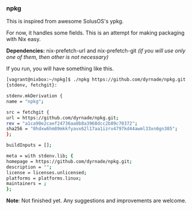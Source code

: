### npkg ###

This is inspired from awesome SolusOS's ypkg.

For now, it handles some fields. This is an attempt for making packaging with Nix easy.

**Dependencies:** nix-prefetch-url and nix-prefetch-git *(if you will use only one of them, then other is not necessary)*

If you run, you will have something like this.

```bash
[vagrant@nixbox:~/npkg]$ ./npkg https://github.com/dyrnade/npkg.git
{stdenv, fetchgit}:

stdenv.mkDerivation {
name = "npkg";

src = fetchgit {
url = https://github.com/dyrnade/npkg.git;
rev = "a1ca90e2caef24736aa8b8a3968dcc2b89c70372";
sha256 = "0hdxw6hm89mkkfyavx62l17aa1izrv4797kd44awml33xn6gn385";
};

buildInputs = [];

meta = with stdenv.lib; {
homepage = https://github.com/dyrnade/npkg.git;
description = "";
license = licenses.unlicensed;
platforms = platforms.linux;
maintainers = ;
};

```

**Note**: Not finished yet. Any suggestions and improvements are welcome.
